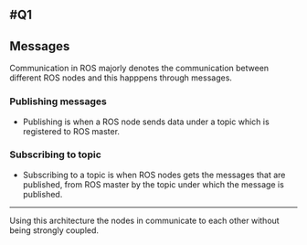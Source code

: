 #Q1
---
## Messages
Communication in ROS majorly denotes the communication between different ROS nodes and this happpens through messages.

### Publishing messages
- Publishing is when a ROS node sends data under a topic which is registered to ROS master.
### Subscribing to topic
- Subscribing to a topic is when ROS nodes gets the messages that are published, from ROS master by the topic under which the message is published.
---
Using this architecture the nodes in communicate to each other without being strongly coupled.
